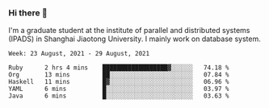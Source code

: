 ### Hi there 👋

I'm a graduate student at the institute of parallel and distributed systems (IPADS) in Shanghai Jiaotong University. I mainly work on database system.

<!--START_SECTION:waka-->
```text
Week: 23 August, 2021 - 29 August, 2021

Ruby      2 hrs 4 mins    ██████████████████▓░░░░░░   74.18 % 
Org       13 mins         ██░░░░░░░░░░░░░░░░░░░░░░░   07.84 % 
Haskell   11 mins         █▓░░░░░░░░░░░░░░░░░░░░░░░   06.96 % 
YAML      6 mins          █░░░░░░░░░░░░░░░░░░░░░░░░   03.97 % 
Java      6 mins          █░░░░░░░░░░░░░░░░░░░░░░░░   03.63 % 
```
<!--END_SECTION:waka-->

<!--
**yqmmm/yqmmm** is a ✨ _special_ ✨ repository because its `README.md` (this file) appears on your GitHub profile.

Here are some ideas to get you started:

- 🔭 I’m currently working on ...
- 🌱 I’m currently learning ...
- 👯 I’m looking to collaborate on ...
- 🤔 I’m looking for help with ...
- 💬 Ask me about ...
- 📫 How to reach me: ...
- 😄 Pronouns: ...
- ⚡ Fun fact: ...
-->

